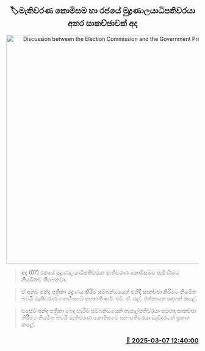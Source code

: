 <p align='center'><b><h2 align='center' title='Discussion between the Election Commission and the Government Printer today'>🏷මැතිවරණ කොමිසම හා රජයේ මුද්‍රණාලයාධිපතිවරයා අතර සාකච්ඡාවක් අද</h2></b></p>
<p align='center'><img src='https://helakuru.sgp1.cdn.digitaloceanspaces.com/esana/images/lib/election-archived.jpg' width='600' alt='Discussion between the Election Commission and the Government Printer today'></p>

> අද (07) රජයේ මුද්‍රණාලයාධිපතිවරයා මැතිවරණ කොමිසමට පැමිණීමට නියමිතව තිබෙනවා.

> ඒ අනුව ඡන්ද පත්‍රිකා මුද්‍රණය කිරීම සම්බන්ධයෙන් එහිදී සාකච්ඡා කිරීමට නියමිත බවයි මැතිවරණ කොමිසමේ සභාපති ආර්. එම්. ඒ. එල්. රත්නායක සඳහන් කළේ.

> එසේම ඡන්ද පත්‍රිකා බෙදා හැරීම සම්බන්ධයෙන් තැපැල්පතිවරයා සමඟද සාකච්ඡා කිරීමට නියමිත බවයි මැතිවරණ කොමිසමේ සභාපතිවරයා වැඩිදුරටත් ප්‍රකාශ කළේ.



<h3 align='right'><a href='https://www.helakuru.lk/esana/p/108106/'>📅 2025-03-07 12:40:00</a></h3>
